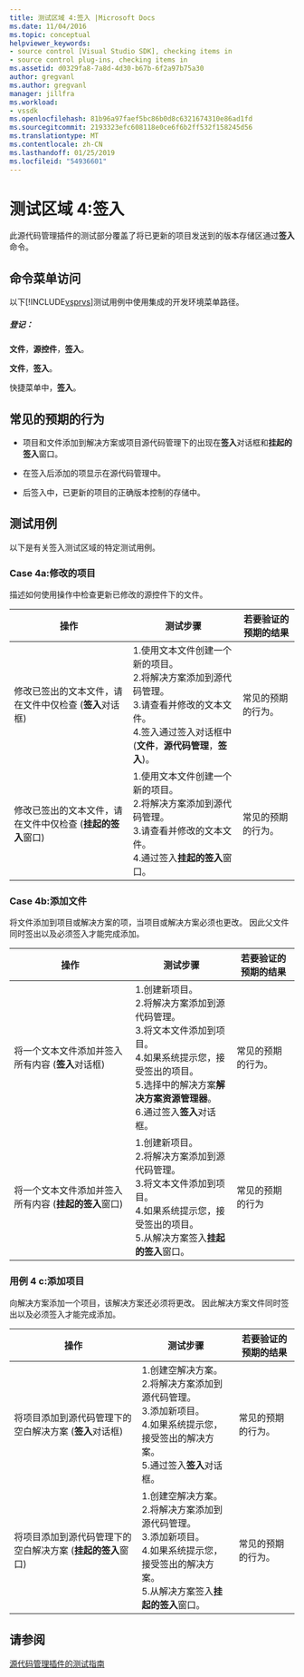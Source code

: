 ```yaml
---
title: 测试区域 4:签入 |Microsoft Docs
ms.date: 11/04/2016
ms.topic: conceptual
helpviewer_keywords:
- source control [Visual Studio SDK], checking items in
- source control plug-ins, checking items in
ms.assetid: d0329fa8-7a8d-4d30-b67b-6f2a97b75a30
author: gregvanl
ms.author: gregvanl
manager: jillfra
ms.workload:
- vssdk
ms.openlocfilehash: 81b96a97faef5bc86b0d8c6321674310e86ad1fd
ms.sourcegitcommit: 2193323efc608118e0ce6f6b2ff532f158245d56
ms.translationtype: MT
ms.contentlocale: zh-CN
ms.lasthandoff: 01/25/2019
ms.locfileid: "54936601"
---
```

# <a name="test-area-4-check-in"></a>测试区域 4:签入
此源代码管理插件的测试部分覆盖了将已更新的项目发送到的版本存储区通过**签入**命令。  
  
## <a name="command-menu-access"></a>命令菜单访问  
 以下[!INCLUDE[vsprvs](../../code-quality/includes/vsprvs_md.md)]测试用例中使用集成的开发环境菜单路径。  
  
##### <a name="check-in"></a>登记：  
 **文件**，**源控件**，**签入**。  
  
 **文件**，**签入**。  
  
 快捷菜单中，**签入**。  
  
## <a name="common-expected-behavior"></a>常见的预期的行为  
  
-   项目和文件添加到解决方案或项目源代码管理下的出现在**签入**对话框和**挂起的签入**窗口。  
  
-   在签入后添加的项显示在源代码管理中。  
  
-   后签入中，已更新的项目的正确版本控制的存储中。  
  
## <a name="test-cases"></a>测试用例  
 以下是有关签入测试区域的特定测试用例。  
  
### <a name="case-4a-modified-items"></a>Case 4a:修改的项目  
 描述如何使用操作中检查更新已修改的源控件下的文件。  
  
|操作|测试步骤|若要验证的预期的结果|  
|------------|----------------|--------------------------------|  
|修改已签出的文本文件，请在文件中仅检查 (**签入**对话框)|1.使用文本文件创建一个新的项目。<br />2.将解决方案添加到源代码管理。<br />3.请查看并修改的文本文件。<br />4.签入通过签入对话框中 (**文件**，**源代码管理**，**签入**)。|常见的预期的行为。|  
|修改已签出的文本文件，请在文件中仅检查 (**挂起的签入**窗口)|1.使用文本文件创建一个新的项目。<br />2.将解决方案添加到源代码管理。<br />3.请查看并修改的文本文件。<br />4.通过签入**挂起的签入**窗口。|常见的预期的行为。|  
  
### <a name="case-4b-adding-files"></a>Case 4b:添加文件  
 将文件添加到项目或解决方案的项，当项目或解决方案必须也更改。 因此父文件同时签出以及必须签入才能完成添加。  
  
|操作|测试步骤|若要验证的预期的结果|  
|------------|----------------|--------------------------------|  
|将一个文本文件添加并签入所有内容 (**签入**对话框)|1.创建新项目。<br />2.将解决方案添加到源代码管理。<br />3.将文本文件添加到项目。<br />4.如果系统提示您，接受签出的项目。<br />5.选择中的解决方案**解决方案资源管理器**。<br />6.通过签入**签入**对话框。|常见的预期的行为。|  
|将一个文本文件添加并签入所有内容 (**挂起的签入**窗口)|1.创建新项目。<br />2.将解决方案添加到源代码管理。<br />3.将文本文件添加到项目。<br />4.如果系统提示您，接受签出的项目。<br />5.从解决方案签入**挂起的签入**窗口。|常见的预期的行为|  
  
### <a name="case-4c-adding-projects"></a>用例 4 c:添加项目  
 向解决方案添加一个项目，该解决方案还必须将更改。 因此解决方案文件同时签出以及必须签入才能完成添加。  
  
|操作|测试步骤|若要验证的预期的结果|  
|------------|----------------|--------------------------------|  
|将项目添加到源代码管理下的空白解决方案 (**签入**对话框)|1.创建空解决方案。<br />2.将解决方案添加到源代码管理。<br />3.添加新项目。<br />4.如果系统提示您，接受签出的解决方案。<br />5.通过签入**签入**对话框。|常见的预期的行为。|  
|将项目添加到源代码管理下的空白解决方案 (**挂起的签入**窗口)|1.创建空解决方案。<br />2.将解决方案添加到源代码管理。<br />3.添加新项目。<br />4.如果系统提示您，接受签出的解决方案。<br />5.从解决方案签入**挂起的签入**窗口。|常见的预期的行为。|  
  
## <a name="see-also"></a>请参阅  
 [源代码管理插件的测试指南](../../extensibility/internals/test-guide-for-source-control-plug-ins.md)